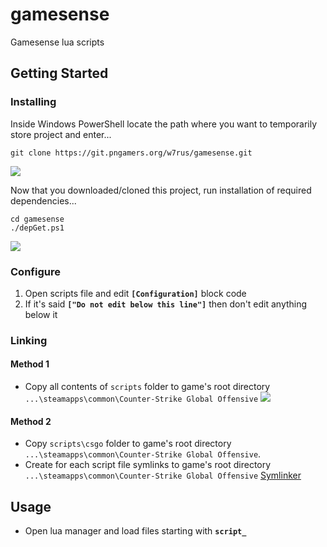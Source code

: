 # gamesense
Gamesense lua scripts

## Getting Started
### Installing
Inside Windows PowerShell locate the path where you want to temporarily store project and enter...
```
git clone https://git.pngamers.org/w7rus/gamesense.git
```
![](https://i.imgur.com/XnJ2CFt.jpg)

Now that you downloaded/cloned this project, run installation of required dependencies...
```
cd gamesense
./depGet.ps1
```
![](https://i.imgur.com/LeVfXpJ.jpg)

### Configure
1. Open scripts file and edit __`[Configuration]`__ block code
2. If it's said __`["Do not edit below this line"]`__ then don't edit anything below it

### Linking
#### Method 1
* Copy all contents of `scripts` folder to game's root directory `...\steamapps\common\Counter-Strike Global Offensive`
![](https://i.imgur.com/bXW1rK4.jpg)
#### Method 2
* Copy `scripts\csgo` folder to game's root directory `...\steamapps\common\Counter-Strike Global Offensive`.
* Create for each script file symlinks to game's root directory `...\steamapps\common\Counter-Strike Global Offensive`
[Symlinker](https://github.com/amd989/Symlinker)

## Usage
* Open lua manager and load files starting with __`script_`__
